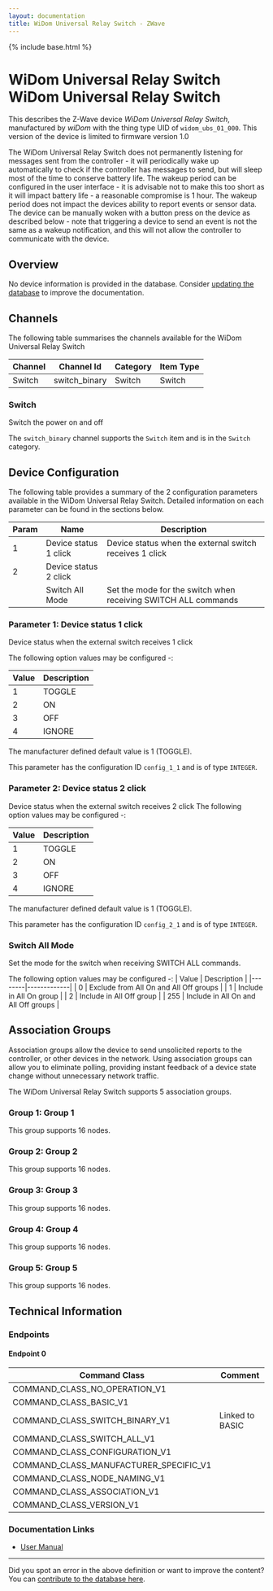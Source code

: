 ```yaml
---
layout: documentation
title: WiDom Universal Relay Switch - ZWave
---
```


{% include base.html %}

# WiDom Universal Relay Switch WiDom Universal Relay Switch
This describes the Z-Wave device *WiDom Universal Relay Switch*, manufactured by *wiDom* with the thing type UID of ```widom_ubs_01_000```.
This version of the device is limited to firmware version 1.0

The WiDom Universal Relay Switch does not permanently listening for messages sent from the controller - it will periodically wake up automatically to check if the controller has messages to send, but will sleep most of the time to conserve battery life. The wakeup period can be configured in the user interface - it is advisable not to make this too short as it will impact battery life - a reasonable compromise is 1 hour. The wakeup period does not impact the devices ability to report events or sensor data. The device can be manually woken with a button press on the device as described below - note that triggering a device to send an event is not the same as a wakeup notification, and this will not allow the controller to communicate with the device.

## Overview

No device information is provided in the database. Consider [updating the database](http://www.cd-jackson.com/index.php/zwave/zwave-device-database/zwave-device-list/devicesummary/298) to improve the documentation.

## Channels

The following table summarises the channels available for the WiDom Universal Relay Switch

| Channel | Channel Id | Category | Item Type |
|---------|------------|----------|-----------|
| Switch | switch_binary | Switch | Switch | 

### Switch

Switch the power on and off

The ```switch_binary``` channel supports the ```Switch``` item and is in the ```Switch``` category.



## Device Configuration

The following table provides a summary of the 2 configuration parameters available in the WiDom Universal Relay Switch.
Detailed information on each parameter can be found in the sections below.

| Param | Name  | Description |
|-------|-------|-------------|
| 1 | Device status 1 click | Device status when the external switch receives 1 click |
| 2 | Device status 2 click |  |
|  | Switch All Mode | Set the mode for the switch when receiving SWITCH ALL commands |

### Parameter 1: Device status 1 click

Device status when the external switch receives 1 click

The following option values may be configured -:

| Value  | Description |
|--------|-------------|
| 1 | TOGGLE |
| 2 | ON |
| 3 | OFF |
| 4 | IGNORE |

The manufacturer defined default value is 1 (TOGGLE).

This parameter has the configuration ID ```config_1_1``` and is of type ```INTEGER```.


### Parameter 2: Device status 2 click


Device status when the external switch receives 2 click
The following option values may be configured -:

| Value  | Description |
|--------|-------------|
| 1 | TOGGLE |
| 2 | ON |
| 3 | OFF |
| 4 | IGNORE |

The manufacturer defined default value is 1 (TOGGLE).

This parameter has the configuration ID ```config_2_1``` and is of type ```INTEGER```.

### Switch All Mode

Set the mode for the switch when receiving SWITCH ALL commands.

The following option values may be configured -:
| Value  | Description |
|--------|-------------|
| 0 | Exclude from All On and All Off groups |
| 1 | Include in All On group |
| 2 | Include in All Off group |
| 255 | Include in All On and All Off groups |


## Association Groups

Association groups allow the device to send unsolicited reports to the controller, or other devices in the network. Using association groups can allow you to eliminate polling, providing instant feedback of a device state change without unnecessary network traffic.

The WiDom Universal Relay Switch supports 5 association groups.

### Group 1: Group 1


This group supports 16 nodes.

### Group 2: Group 2


This group supports 16 nodes.

### Group 3: Group 3


This group supports 16 nodes.

### Group 4: Group 4


This group supports 16 nodes.

### Group 5: Group 5


This group supports 16 nodes.

## Technical Information

### Endpoints

#### Endpoint 0

| Command Class | Comment |
|---------------|---------|
| COMMAND_CLASS_NO_OPERATION_V1| |
| COMMAND_CLASS_BASIC_V1| |
| COMMAND_CLASS_SWITCH_BINARY_V1| Linked to BASIC|
| COMMAND_CLASS_SWITCH_ALL_V1| |
| COMMAND_CLASS_CONFIGURATION_V1| |
| COMMAND_CLASS_MANUFACTURER_SPECIFIC_V1| |
| COMMAND_CLASS_NODE_NAMING_V1| |
| COMMAND_CLASS_ASSOCIATION_V1| |
| COMMAND_CLASS_VERSION_V1| |

### Documentation Links

* [User Manual](http://www.cd-jackson.com/zwave_device_uploads/298/Widom-UBS--Operating-Manual-multiple-pages-en.pdf)

---

Did you spot an error in the above definition or want to improve the content?
You can [contribute to the database here](http://www.cd-jackson.com/index.php/zwave/zwave-device-database/zwave-device-list/devicesummary/298).
